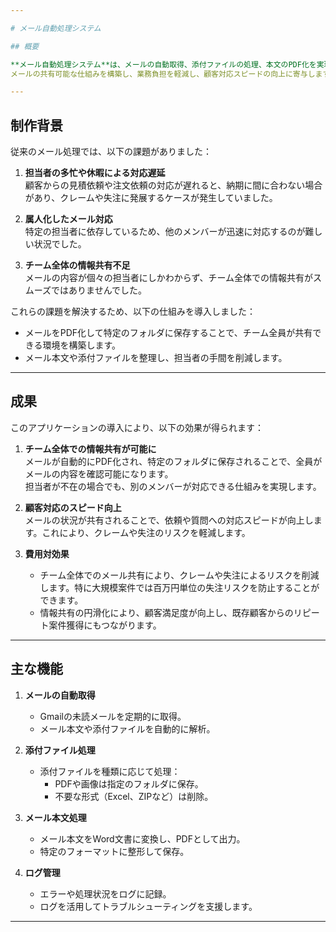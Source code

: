 ```yaml
---

# メール自動処理システム

## 概要

**メール自動処理システム**は、メールの自動取得、添付ファイルの処理、本文のPDF化を実現するPythonアプリケーションです。  
メールの共有可能な仕組みを構築し、業務負担を軽減し、顧客対応スピードの向上に寄与します。

---
```


## 制作背景

従来のメール処理では、以下の課題がありました：

1. **担当者の多忙や休暇による対応遅延**  
   顧客からの見積依頼や注文依頼の対応が遅れると、納期に間に合わない場合があり、クレームや失注に発展するケースが発生していました。

2. **属人化したメール対応**  
   特定の担当者に依存しているため、他のメンバーが迅速に対応するのが難しい状況でした。

3. **チーム全体の情報共有不足**  
   メールの内容が個々の担当者にしかわからず、チーム全体での情報共有がスムーズではありませんでした。

これらの課題を解決するため、以下の仕組みを導入しました：

- メールをPDF化して特定のフォルダに保存することで、チーム全員が共有できる環境を構築します。
- メール本文や添付ファイルを整理し、担当者の手間を削減します。

---

## 成果

このアプリケーションの導入により、以下の効果が得られます：

1. **チーム全体での情報共有が可能に**  
   メールが自動的にPDF化され、特定のフォルダに保存されることで、全員がメールの内容を確認可能になります。  
   担当者が不在の場合でも、別のメンバーが対応できる仕組みを実現します。

2. **顧客対応のスピード向上**  
   メールの状況が共有されることで、依頼や質問への対応スピードが向上します。これにより、クレームや失注のリスクを軽減します。

3. **費用対効果**  
   - チーム全体でのメール共有により、クレームや失注によるリスクを削減します。特に大規模案件では百万円単位の失注リスクを防止することができます。
   - 情報共有の円滑化により、顧客満足度が向上し、既存顧客からのリピート案件獲得にもつながります。

---

## 主な機能

1. **メールの自動取得**
   - Gmailの未読メールを定期的に取得。
   - メール本文や添付ファイルを自動的に解析。

2. **添付ファイル処理**
   - 添付ファイルを種類に応じて処理：
     - PDFや画像は指定のフォルダに保存。
     - 不要な形式（Excel、ZIPなど）は削除。

3. **メール本文処理**
   - メール本文をWord文書に変換し、PDFとして出力。
   - 特定のフォーマットに整形して保存。

4. **ログ管理**
   - エラーや処理状況をログに記録。
   - ログを活用してトラブルシューティングを支援します。

---
